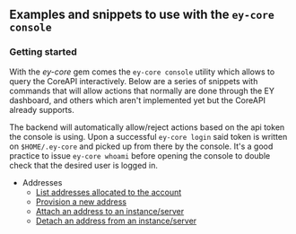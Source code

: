 ## Examples and snippets to use with the `ey-core console`

### Getting started

With the _ey-core_ gem comes the `ey-core console` utility which allows to query the CoreAPI interactively.  Below are a series of snippets with commands that will allow actions that normally are done through the EY dashboard, and others which aren't implemented yet but the CoreAPI already supports.

The backend will automatically allow/reject actions based on the api token the console is using.  Upon a successful `ey-core login` said token is written on `$HOME/.ey-core` and picked up from there by the console.  It's a good practice to issue `ey-core whoami` before opening the console to double check that the desired user is logged in.

- Addresses
   - [List addresses allocated to the account](address.md#list-addresses-on-an-account)
   - [Provision a new address](address.md#provision-new-address)
   - [Attach an address to an instance/server](address.md#attach-address-to-instance)
   - [Detach an address from an instance/server](address.md#detach-address-from-instance)

